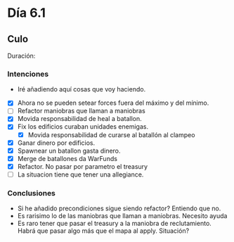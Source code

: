 ﻿# Día 6.1 

## Culo

Duración: 

### Intenciones

- Iré añadiendo aquí cosas que voy haciendo.

- [X] Ahora no se pueden setear forces fuera del máximo y del mínimo.
- [ ] Refactor maniobras que llaman a maniobras
- [X] Movida responsabilidad de heal a batallon.
- [X] Fix los edificios curaban unidades enemigas.
    - [X] Movida responsabilidad de curarse al batallón al clampeo
- [X] Ganar dinero por edificios.
- [X] Spawnear un batallon gasta dinero.
- [X] Merge de batallones da WarFunds
- [X] Refactor. No pasar por parametro el treasury
- [ ] La situacion tiene que tener una allegiance.

### Conclusiones

- Si he añadido precondiciones sigue siendo refactor? Entiendo que no.
- Es rarisimo lo de las maniobras que llaman a maniobras. Necesito ayuda
- Es raro tener que pasar el treasury a la maniobra de reclutamiento. Habrá que pasar algo más que el mapa al apply. Situación?